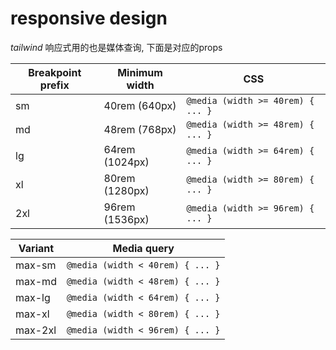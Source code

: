 # responsive design

*tailwind* 响应式用的也是媒体查询, 下面是对应的props

| Breakpoint prefix | Minimum width | CSS |
|-------------------|---------------|-----|
| sm                | 40rem (640px) | `@media (width >= 40rem) { ... }` |
| md                | 48rem (768px) | `@media (width >= 48rem) { ... }` |
| lg                | 64rem (1024px)| `@media (width >= 64rem) { ... }` |
| xl                | 80rem (1280px)| `@media (width >= 80rem) { ... }` |
| 2xl               | 96rem (1536px)| `@media (width >= 96rem) { ... }` |

| Variant   | Media query                                  |
|-----------|----------------------------------------------|
| max-sm    | `@media (width < 40rem) { ... }`             |
| max-md    | `@media (width < 48rem) { ... }`             |
| max-lg    | `@media (width < 64rem) { ... }`             |
| max-xl    | `@media (width < 80rem) { ... }`             |
| max-2xl   | `@media (width < 96rem) { ... }`             |
